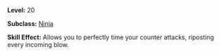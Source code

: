<!-- TITLE: Skill: Counterattack -->
<!-- SUBTITLE:  -->

**Level:** 20

**Subclass:** [Ninja](ninja)

**Skill Effect:** Allows you to perfectly time your counter attacks, riposting every incoming blow.